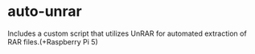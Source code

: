 # auto-unrar
Includes a custom script that utilizes UnRAR for automated extraction of RAR files.(+Raspberry Pi 5)
